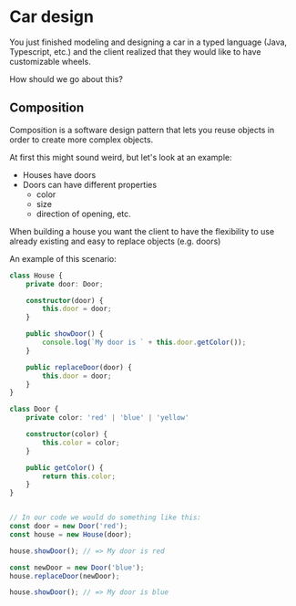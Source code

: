 # Car design

You just finished modeling and designing a car in a typed language (Java, Typescript, etc.) and the client realized that they would like to have customizable wheels.

How should we go about this?

## Composition
Composition is a software design pattern that lets you reuse objects in order to create more complex objects.

At first this might sound weird, but let's look at an example:

- Houses have doors
- Doors can have different properties
  - color
  - size
  - direction of opening, etc.

When building a house you want the client to have the flexibility to use already existing and easy to replace objects (e.g. doors)

An example of this scenario:

```ts
class House {
    private door: Door;

    constructor(door) {
        this.door = door;
    }

    public showDoor() {
        console.log(`My door is ` + this.door.getColor());
    }

    public replaceDoor(door) {
        this.door = door;
    }
}

class Door {
    private color: 'red' | 'blue' | 'yellow'

    constructor(color) {
        this.color = color;
    }

    public getColor() {
        return this.color;
    }
}


// In our code we would do something like this:
const door = new Door('red');
const house = new House(door);

house.showDoor(); // => My door is red

const newDoor = new Door('blue');
house.replaceDoor(newDoor);

house.showDoor(); // => My door is blue
```
